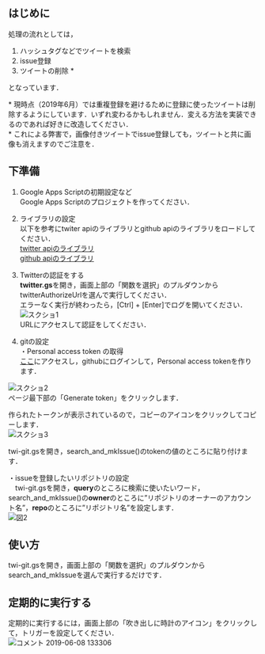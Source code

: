 ## はじめに
処理の流れとしては，  
1. ハッシュタグなどでツイートを検索
1. issue登録
1. ツイートの削除 *  
  
となっています．


\* 現時点（2019年6月）では重複登録を避けるために登録に使ったツイートは削除するようにしています．いずれ変わるかもしれません．変える方法を実装できるのであれば好きに改造してください．  
\* これによる弊害で，画像付きツイートでissue登録しても，ツイートと共に画像も消えますのでご注意を．

## 下準備  
1. Google Apps Scriptの初期設定など  
Google Apps Scriptのプロジェクトを作ってください．

1. ライブラリの設定  
以下を参考にtwiter apiのライブラリとgithub apiのライブラリをロードしてください．  
[twitter apiのライブラリ](https://qiita.com/expajp/items/7cc16378ee790f1d404f)  
[github apiのライブラリ](https://matsubara0507.github.io/posts/2017-05-03-make-githubapi-lib-for-gas.html)

1. Twitterの認証をする  
**twitter.gs**を開き，画面上部の「関数を選択」のプルダウンからtwitterAuthorizeUrlを選んで実行してください．  
エラーなく実行が終わったら，[Ctrl] + [Enter]でログを開いてください．  
![スクショ1](https://camo.qiitausercontent.com/255d1f595d95fd3afdc5e409998628a94ef1e8c3/68747470733a2f2f71696974612d696d6167652d73746f72652e73332e616d617a6f6e6177732e636f6d2f302f37303433372f63303639626336622d333831622d393732352d646365612d3934356330306438663465652e706e67)  
URLにアクセスして認証をしてください．  

1. gitの設定  
・Personal access token の取得  
[ここ](https://github.com/settings/tokens/new)にアクセスし，githubにログインして，Personal access tokenを作ります．  

![スクショ2](https://user-images.githubusercontent.com/32073583/59142166-cdd7ac80-89f4-11e9-9acd-8a83f9e5aed3.png)  
ページ最下部の「Generate token」をクリックします．  

作られたトークンが表示されているので，コピーのアイコンをクリックしてコピーします．  
![スクショ3](https://user-images.githubusercontent.com/32073583/59142496-40975680-89fa-11e9-822d-767011804e16.png)　　

twi-git.gsを開き，search_and_mkIssue()のtokenの値のところに貼り付けます．  

・issueを登録したいリポジトリの設定  
　twi-git.gsを開き，**query**のところに検索に使いたいワード，search_and_mkIssue()の**owner**のところに”リポジトリのオーナーのアカウント名”，**repo**のところに”リポジトリ名”を設定します．  
![図2](https://user-images.githubusercontent.com/32073583/59142555-15f9cd80-89fb-11e9-824e-65d10097d986.png)  

## 使い方  
twi-git.gsを開き，画面上部の「関数を選択」のプルダウンからsearch_and_mkIssueを選んで実行するだけです．  

## 定期的に実行する  
定期的に実行するには，画面上部の「吹き出しに時計のアイコン」をクリックして，トリガーを設定してください．  
![コメント 2019-06-08 133306](https://user-images.githubusercontent.com/32073583/59142568-51949780-89fb-11e9-9b9f-1aa03cbc4841.png)  
